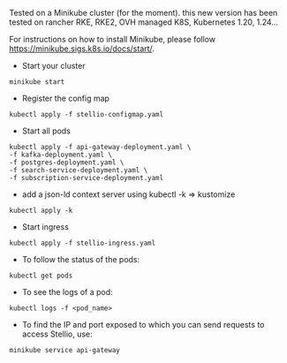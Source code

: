 Tested on a Minikube cluster (for the moment).
this new version has been tested on rancher RKE, RKE2, OVH managed K8S, Kubernetes 1.20, 1.24...


For instructions on how to install Minikube, please follow https://minikube.sigs.k8s.io/docs/start/.

* Start your cluster

```shell script
minikube start
```

* Register the config map
 
```shell script
kubectl apply -f stellio-configmap.yaml
```

* Start all pods
  
```shell script
kubectl apply -f api-gateway-deployment.yaml \
-f kafka-deployment.yaml \
-f postgres-deployment.yaml \
-f search-service-deployment.yaml \
-f subscription-service-deployment.yaml
```

* add a json-ld context server using kubectl -k => kustomize
```shell script
kubectl apply -k
```

* Start ingress

```shell script
kubectl apply -f stellio-ingress.yaml
```

* To follow the status of the pods:

```shell script
kubectl get pods
```

* To see the logs of a pod:

```shell script
kubectl logs -f <pod_name>
```

* To find the IP and port exposed to which you can send requests to access Stellio, use:

```shell script
minikube service api-gateway
```
